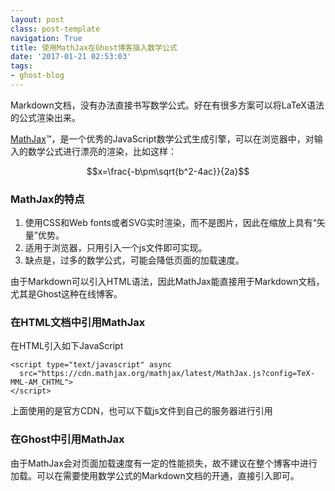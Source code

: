 ```yaml
---
layout: postclass: post-templatenavigation: True
title: 使用MathJax在Ghost博客插入数学公式
date: '2017-01-21 02:53:03'
tags:
- ghost-blog
---
```


<script type="text/javascript" async
  src="https://cdn.mathjax.org/mathjax/latest/MathJax.js?config=TeX-MML-AM_CHTML">
</script>

Markdown文档，没有办法直接书写数学公式。好在有很多方案可以将LaTeX语法的公式渲染出来。


[MathJax](https://www.mathjax.org)™，是一个优秀的JavaScript数学公式生成引擎，可以在浏览器中，对输入的数学公式进行漂亮的渲染，比如这样：

$$x=\frac{-b\pm\sqrt{b^2-4ac}}{2a}$$

### MathJax的特点

1. 使用CSS和Web fonts或者SVG实时渲染，而不是图片，因此在缩放上具有“矢量”优势。
1. 适用于浏览器，只用引入一个js文件即可实现。
1. 缺点是，过多的数学公式，可能会降低页面的加载速度。

由于Markdown可以引入HTML语法，因此MathJax能直接用于Markdown文档，尤其是Ghost这种在线博客。

### 在HTML文档中引用MathJax
在HTML引入如下JavaScript
```
<script type="text/javascript" async
  src="https://cdn.mathjax.org/mathjax/latest/MathJax.js?config=TeX-MML-AM_CHTML">
</script>
```
上面使用的是官方CDN，也可以下载js文件到自己的服务器进行引用

### 在Ghost中引用MathJax
由于MathJax会对页面加载速度有一定的性能损失，故不建议在整个博客中进行加载。可以在需要使用数学公式的Markdown文档的开通，直接引入即可。


